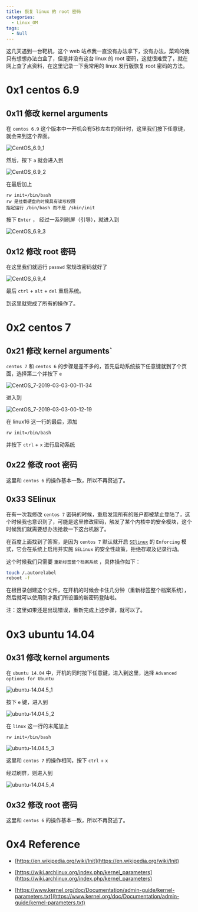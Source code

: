 ```yaml
---
title: 恢复 linux 的 root 密码
categories:
  - Linux_OM
tags:
  - Null
---
```


这几天遇到一台靶机，这个 web 站点我一直没有办法拿下，没有办法，菜鸡的我只有想想办法白盒了，但是并没有这台 linux 的 root 密码，这就很难受了，就在网上查了点资料，在这里记录一下我常用的 linux 发行版恢复 root 密码的方法。  

# 0x1 centos 6.9

## 0x11 修改 kernel arguments

在 `centos 6.9` 这个版本中一开机会有5秒左右的倒计时，这里我们按下任意键，就会来到这个界面。

![CentOS_6.9_1](/image/2019-03-03-linux_changed_root_passwd/CentOS_6.9_1.png)

然后，按下 `a` 就会进入到

![CentOS_6.9_2](/image/2019-03-03-linux_changed_root_passwd/CentOS_6.9_2.png)

在最后加上

```
rw init=/bin/bash
rw 是挂载硬盘的时候具有读写权限
指定运行 /bin/bash 而不是 /sbin/init
```

按下 `Enter` ， 经过一系列刷屏（引导），就进入到

![CentOS_6.9_3](/image/2019-03-03-linux_changed_root_passwd/CentOS_6.9_3.png)



## 0x12 修改 root 密码

在这里我们就运行 `passwd` 常规改密码就好了

![CentOS_6.9_4](/image/2019-03-03-linux_changed_root_passwd/CentOS_6.9_4.png)

最后 `ctrl` + `alt` + `del` 重启系统。

到这里就完成了所有的操作了。



# 0x2 centos 7

## 0x21 修改 kernel arguments`

`centos 7` 和 `centos 6` 的步骤是差不多的，首先启动系统按下任意键就到了个页面，选择第二个并按下 `e`

![CentOS_7-2019-03-03-00-11-34](/image/2019-03-03-linux_changed_root_passwd/CentOS_7-2019-03-03-00-11-34.png)

进入到

![CentOS_7-2019-03-03-00-12-19](/image/2019-03-03-linux_changed_root_passwd/CentOS_7-2019-03-03-00-12-19.png)

在 linux16 这一行的最后，添加

```
rw init=/bin/bash
```

 并按下 `ctrl` + `x` 进行启动系统



## 0x22 修改 root 密码

这里和 `centos 6` 的操作基本一致，所以不再赘述了。



## 0x33 SElinux

在有一次我修改 `centos 7` 密码的时候，重启发现所有的账户都被禁止登陆了，这个时候我也意识到了，可能是这里修改密码，触发了某个内核中的安全模块，这个时候我们就需要想办法抢救一下这台机器了。

在百度上面找到了答案，是因为 `centos 7` 默认就开启 [`SElinux`](https://wiki.centos.org/zh/HowTos/SELinux) 的 `Enforcing` 模式，它会在系统上启用并实施 `SELinux` 的安全性政策，拒绝存取及记录行动。

这个时候我们只需要 `重新标签整个档案系统` ，具体操作如下：

```sh
touch /.autorelabel
reboot -f
```

在根目录创建这个文件，在开机的时候会卡住几分钟（重新标签整个档案系统），然后就可以使用刚才我们所设置的新密码登陆啦。

注：这里如果还是出现错误，重新完成上述步骤，就可以了。



# 0x3 ubuntu 14.04

## 0x31 修改 kernel arguments

在 `ubuntu 14.04` 中，开机的同时按下任意键，进入到这里，选择 `Advanced options for Ubuntu`

![ubuntu-14.04.5_1](/image/2019-03-03-linux_changed_root_passwd/ubuntu-14.04.5_1.png)

按下 `e` 键，进入到

![ubuntu-14.04.5_2](/image/2019-03-03-linux_changed_root_passwd/ubuntu-14.04.5_2.png)

在 `linux`  这一行的末尾加上

```
rw init=/bin/bash
```

![ubuntu-14.04.5_3](/image/2019-03-03-linux_changed_root_passwd/ubuntu-14.04.5_3.png)

这里和 `centos 7` 的操作相同，按下 `ctrl` + `x`

经过刷屏，则进入到

![ubuntu-14.04.5_4](/image/2019-03-03-linux_changed_root_passwd/ubuntu-14.04.5_4.png)



## 0x32 修改 root 密码

这里和 `centos 6` 的操作基本一致，所以不再赘述了。



# 0x4 Reference

- [https://en.wikipedia.org/wiki/Init](https://en.wikipedia.org/wiki/Init)
- [https://wiki.archlinux.org/index.php/kernel_parameters](https://wiki.archlinux.org/index.php/kernel_parameters)

- [https://www.kernel.org/doc/Documentation/admin-guide/kernel-parameters.txt](https://www.kernel.org/doc/Documentation/admin-guide/kernel-parameters.txt)


